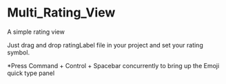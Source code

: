 # Multi_Rating_View
A simple rating view

Just drag and drop ratingLabel file in your project and set your rating symbol.

*Press Command + Control + Spacebar concurrently to bring up the Emoji quick type panel
